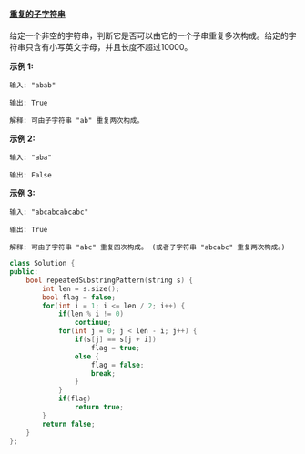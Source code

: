 #### [重复的子字符串](https://leetcode-cn.com/problems/repeated-substring-pattern/)

给定一个非空的字符串，判断它是否可以由它的一个子串重复多次构成。给定的字符串只含有小写英文字母，并且长度不超过10000。

**示例 1:**

```
输入: "abab"

输出: True

解释: 可由子字符串 "ab" 重复两次构成。
```

**示例 2:**

```
输入: "aba"

输出: False
```

**示例 3:**

```
输入: "abcabcabcabc"

输出: True

解释: 可由子字符串 "abc" 重复四次构成。 (或者子字符串 "abcabc" 重复两次构成。)
```

```c++
class Solution {
public:
    bool repeatedSubstringPattern(string s) {
        int len = s.size();
        bool flag = false;
        for(int i = 1; i <= len / 2; i++) {
            if(len % i != 0)
                continue;
            for(int j = 0; j < len - i; j++) {
                if(s[j] == s[j + i])
                    flag = true;
                else {
                    flag = false;
                    break;
                }
            }
            if(flag)
                return true;
        }
        return false;
    }
};
```

